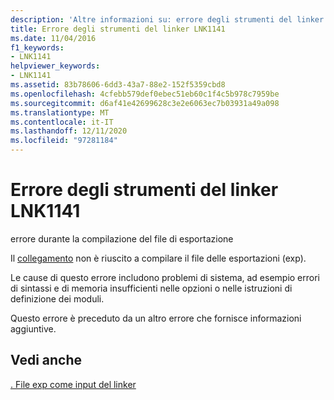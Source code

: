 ```yaml
---
description: 'Altre informazioni su: errore degli strumenti del linker LNK1141'
title: Errore degli strumenti del linker LNK1141
ms.date: 11/04/2016
f1_keywords:
- LNK1141
helpviewer_keywords:
- LNK1141
ms.assetid: 83b78606-6dd3-43a7-88e2-152f5359cbd8
ms.openlocfilehash: 4cfebb579def0ebec51eb60c1f4c5b978c7959be
ms.sourcegitcommit: d6af41e42699628c3e2e6063ec7b03931a49a098
ms.translationtype: MT
ms.contentlocale: it-IT
ms.lasthandoff: 12/11/2020
ms.locfileid: "97281184"
---
```

# <a name="linker-tools-error-lnk1141"></a>Errore degli strumenti del linker LNK1141

errore durante la compilazione del file di esportazione

Il [collegamento](../../build/reference/linking.md) non è riuscito a compilare il file delle esportazioni (exp).

Le cause di questo errore includono problemi di sistema, ad esempio errori di sintassi e di memoria insufficienti nelle opzioni o nelle istruzioni di definizione dei moduli.

Questo errore è preceduto da un altro errore che fornisce informazioni aggiuntive.

## <a name="see-also"></a>Vedi anche

[. File exp come input del linker](../../build/reference/dot-exp-files-as-linker-input.md)
